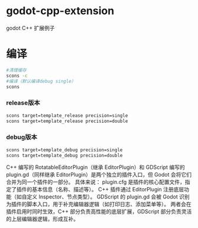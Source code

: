 
# godot-cpp-extension
godot C++ 扩展例子
# 编译

```bash
#清理缓存
scons -c
#编译（默认编译debug single）
scons
```
### release版本
```bash
scons target=template_release precision=single
scons target=template_release precision=double

```

### debug版本
```bash
scons target=template_debug precision=single
scons target=template_debug precision=double
```



C++ 编写的 RotatableEditorPlugin（继承 EditorPlugin）和 GDScript 编写的 plugin.gd（同样继承 EditorPlugin）是两个独立的插件入口，但 Godot 会将它们合并为同一个插件的一部分。
具体来说：
plugin.cfg 是插件的核心配置文件，指定了插件的基本信息（名称、描述等）。
C++ 插件通过 EditorPlugin 注册底层功能（如自定义 Inspector、节点类型）。
GDScript 的 plugin.gd 会被 Godot 识别为插件的脚本入口，用于补充编辑器逻辑（如打印日志、添加菜单等）。
两者会在插件启用时同时生效，C++ 部分负责高性能的底层扩展，GDScript 部分负责灵活的上层编辑器逻辑，形成互补。